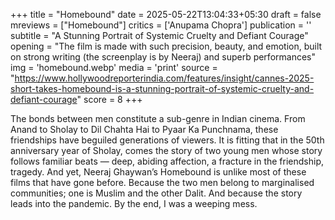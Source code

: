 +++
title = "Homebound"
date = 2025-05-22T13:04:33+05:30
draft = false
mreviews = ["Homebound"]
critics = ['Anupama Chopra']
publication = ''
subtitle = "A Stunning Portrait of Systemic Cruelty and Defiant Courage"
opening = "The film is made with such precision, beauty, and emotion, built on strong writing (the screenplay is by Neeraj) and superb performances"
img = 'homebound.webp'
media = 'print'
source = "https://www.hollywoodreporterindia.com/features/insight/cannes-2025-short-takes-homebound-is-a-stunning-portrait-of-systemic-cruelty-and-defiant-courage"
score = 8
+++

The bonds between men constitute a sub-genre in Indian cinema. From Anand to Sholay to Dil Chahta Hai to Pyaar Ka Punchnama, these friendships have beguiled generations of viewers. It is fitting that in the 50th anniversary year of Sholay, comes the story of two young men whose story follows familiar beats — deep, abiding affection, a fracture in the friendship, tragedy. And yet, Neeraj Ghaywan’s Homebound is unlike most of these films that have gone before. Because the two men belong to marginalised communities; one is Muslim and the other Dalit. And because the story leads into the pandemic. By the end, I was a weeping mess.
